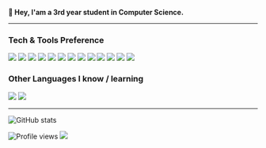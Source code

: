 <strong>👋 Hey, I'am a 3rd year student in Computer Science.</strong>


---

### Tech & Tools Preference

<img src="https://img.shields.io/badge/-Python-black?style=flat&logo=python&logoColor=3776AB"> <img src = "https://img.shields.io/badge/-HTML5-E34F26?style=flat&logo=html5&logoColor=white"> <img src = "https://img.shields.io/badge/-CSS3-1572B6?style=flat&logo=css3&logoColor=white">
<img src="https://img.shields.io/badge/-JavaScript-F7DF1E?style=flat&logo=javascript&logoColor=ffffff">
<img src="https://img.shields.io/badge/-Node.js-339933?style=flat&logo=Node.js&logoColor=white">
<img src="https://img.shields.io/badge/-C%20&%20C%20Sharp-A8B9CC?style=flat&logo=c&logoColor=ffffff">
<img src="https://img.shields.io/badge/-PHP-777BB4?style=flat&logo=php&logoColor=ffffff">
<img src="https://img.shields.io/badge/-PostgreSQL-336791?style=flat&logo=postgresql&logoColor=ffffff">
<img src="https://img.shields.io/badge/-MySQL-4479A1?style=flat&logo=mysql&logoColor=FFFFFF">
<img src="https://img.shields.io/badge/-SQLite-003B57?style=flat&logo=sqlite&logoColor=ffffff">
<img src="https://img.shields.io/badge/-Linux-FCC624?style=flat&logo=linux&logoColor=black">
<img src="https://img.shields.io/badge/-Docker-2496ED?style=flat&logo=docker&logoColor=ffffff">
<img src="https://img.shields.io/badge/-R-276DC3?style=flat&logo=r&logoColor=black">


### Other Languages I know / learning

<img src="https://img.shields.io/badge/-OCaml-f08a2b?style=flat&logo=ocaml&logoColor=ffffff"> <img src="https://img.shields.io/badge/-Java-FFA611?style=flat&logo=java&logoColor=ffffff">

---

![GitHub stats](https://github-readme-stats.vercel.app/api?username=takitsu21&show_icons=true&title_color=fff&icon_color=79ff97&text_color=9f9f9f&bg_color=151515)

![Profile views](https://gpvc.arturio.dev/takitsu21)  <img src="https://img.shields.io/github/followers/takitsu21?label=Follow" style=" float:left, margin-right:10px" />


